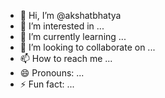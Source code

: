 - 👋 Hi, I’m @akshatbhatya
- 👀 I’m interested in ...
- 🌱 I’m currently learning ...
- 💞️ I’m looking to collaborate on ...
- 📫 How to reach me ...
- 😄 Pronouns: ...
- ⚡ Fun fact: ...

<!---
akshatbhatya/akshatbhatya is a ✨ special ✨ repository because its `README.md` (this file) appears on your GitHub profile.
You can click the Preview link to take a look at your changes.
--->
